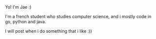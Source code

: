 Yo! I'm Jae :)

I'm a french student who studies computer science, and i mostly code in go, python and java.

I will post when i do something that i like :))

